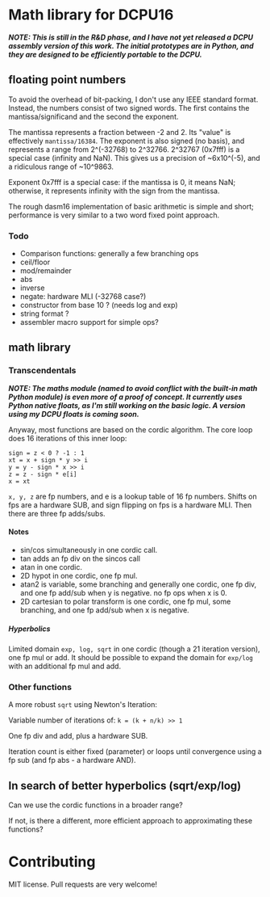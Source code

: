 # Math library for DCPU16

***NOTE: This is still in the R&D phase, and I have not yet released a DCPU assembly version of this work. The initial prototypes are in Python, and they are designed to be efficiently portable to the DCPU.***

## floating point numbers

To avoid the overhead of bit-packing, I don't use any IEEE standard format. Instead, the numbers consist of two signed words. The first contains the mantissa/significand and the second the exponent.

The mantissa represents a fraction between -2 and 2. Its "value" is effectively `mantissa/16384`. The exponent is also signed (no basis), and represents a range from 2^(-32768) to 2^32766. 2^32767 (0x7fff) is a special case (infinity and NaN). This gives us a precision of ~6x10^(-5), and a ridiculous range of ~10^9863.

Exponent 0x7fff is a special case: if the mantissa is 0, it means NaN; otherwise, it represents infinity with the sign from the mantissa.

The rough dasm16 implementation of basic arithmetic is simple and short; performance is very similar to a two word fixed point approach.

### Todo

* Comparison functions: generally a few branching ops
* ceil/floor
* mod/remainder
* abs
* inverse
* negate: hardware MLI (-32768 case?)
* constructor from base 10 ? (needs log and exp)
* string format ?
* assembler macro support for simple ops?

## math library

### Transcendentals

***NOTE: The maths module (named to avoid conflict with the built-in math Python module) is even more of a proof of concept. It currently uses Python native floats, as I'm still working on the basic logic. A version using my DCPU floats is coming soon.***

Anyway, most functions are based on the cordic algorithm. The core loop does 16 iterations of this inner loop:

    sign = z < 0 ? -1 : 1
    xt = x + sign * y >> i
    y = y - sign * x >> i
    z = z - sign * e[i]
    x = xt

`x, y, z` are fp numbers, and e is a lookup table of 16 fp numbers. Shifts on fps are a hardware SUB, and sign flipping on fps is a hardware MLI. Then there are three fp adds/subs.

#### Notes

* sin/cos simultaneously in one cordic call.
* tan adds an fp div on the sincos call
* atan in one cordic.
* 2D hypot in one cordic, one fp mul.
* atan2 is variable, some branching and generally one cordic, one fp div, and one fp add/sub when y is negative. no fp ops when x is 0.
* 2D cartesian to polar transform is one cordic, one fp mul, some branching, and one fp add/sub when x is negative.

##### Hyperbolics

Limited domain `exp, log, sqrt` in one cordic (though a 21 iteration version), one fp mul or add. It should be possible to expand the domain for `exp/log` with an additional fp mul and add.

### Other functions

A more robust `sqrt` using Newton's Iteration:

Variable number of iterations of:
`k = (k + n/k) >> 1`

One fp div and add, plus a hardware SUB.

Iteration count is either fixed (parameter) or loops until convergence using a fp sub (and fp abs - a hardware AND).

## In search of better hyperbolics (sqrt/exp/log)

Can we use the cordic functions in a broader range?

If not, is there a different, more efficient approach to approximating these functions?

# Contributing

MIT license. Pull requests are very welcome!

